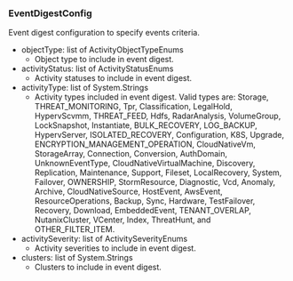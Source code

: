 ### EventDigestConfig
Event digest configuration to specify events criteria.

- objectType: list of ActivityObjectTypeEnums
  - Object type to include in event digest.
- activityStatus: list of ActivityStatusEnums
  - Activity statuses to include in event digest.
- activityType: list of System.Strings
  - Activity types included in event digest. Valid types are: Storage, THREAT_MONITORING, Tpr, Classification, LegalHold, HypervScvmm, THREAT_FEED, Hdfs, RadarAnalysis, VolumeGroup, LockSnapshot, Instantiate, BULK_RECOVERY, LOG_BACKUP, HypervServer, ISOLATED_RECOVERY, Configuration, K8S, Upgrade, ENCRYPTION_MANAGEMENT_OPERATION, CloudNativeVm, StorageArray, Connection, Conversion, AuthDomain, UnknownEventType, CloudNativeVirtualMachine, Discovery, Replication, Maintenance, Support, Fileset, LocalRecovery, System, Failover, OWNERSHIP, StormResource, Diagnostic, Vcd, Anomaly, Archive, CloudNativeSource, HostEvent, AwsEvent, ResourceOperations, Backup, Sync, Hardware, TestFailover, Recovery, Download, EmbeddedEvent, TENANT_OVERLAP, NutanixCluster, VCenter, Index, ThreatHunt, and OTHER_FILTER_ITEM.
- activitySeverity: list of ActivitySeverityEnums
  - Activity severities to include in event digest.
- clusters: list of System.Strings
  - Clusters to include in event digest.
